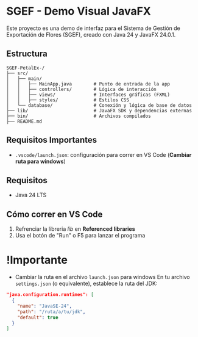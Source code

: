 # SGEF - Demo Visual JavaFX

Este proyecto es una demo de interfaz para el Sistema de Gestión de Exportación de Flores (SGEF), creado con Java 24 y JavaFX 24.0.1.

## Estructura

```
SGEF-PetalEx-/
├── src/
│   ├── main/
│   │   ├── MainApp.java        # Punto de entrada de la app
│   │   ├── controllers/        # Lógica de interacción
│   │   ├── views/              # Interfaces gráficas (FXML)
│   │   ├── styles/             # Estilos CSS
│   └── database/               # Conexión y lógica de base de datos
├── lib/                        # JavaFX SDK y dependencias externas
├── bin/                        # Archivos compilados
├── README.md
```
## Requisitos Importantes

- `.vscode/launch.json`: configuración para correr en VS Code (**Cambiar ruta para windows**)

## Requisitos

- Java 24 LTS


## Cómo correr en VS Code

1. Refrenciar la libreria *lib* en **Referenced libraries**
2. Usa el botón de "Run" o F5 para lanzar el programa

# !Importante

- Cambiar la ruta en el archivo `launch.json` para windows
En tu archivo `settings.json` (o equivalente), establece la ruta del JDK:

```json
"java.configuration.runtimes": [
  {
    "name": "JavaSE-24",
    "path": "/ruta/a/tu/jdk",
    "default": true
  }
]